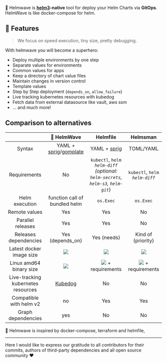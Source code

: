 🌊 Helmwave is **[helm3](https://github.com/helm/helm/)-native** tool for deploy your Helm Charts via **GitOps**.
HelmWave is like docker-compose for helm.

## 🚀 Features

> We focus on speed execution, tiny size, pretty debugging.

With helmwave you will become a superhero:

- Deploy multiple environments by one step
- Separate values for environments
- Common values for apps
- Keep a directory of chart value files
- Maintain changes in version control
- Template values
- Step by Step deployment (`depends_on`, `allow_failure`)
- Live tracking kubernetes resources with kubedog
- Fetch data from external datasource like vault, aws ssm
- ... and much more!

## Comparison to alternatives

|                                    |                                        🌊 HelmWave                                        |                                       Helmfile                                        |                                Helmsman                                |
|:----------------------------------:|:-----------------------------------------------------------------------------------------:|:-------------------------------------------------------------------------------------:|:----------------------------------------------------------------------:|
|               Syntax               | YAML + [sprig](http://masterminds.github.io/sprig/)/[gomplate](https://docs.gomplate.ca/) |                  YAML + [sprig](http://masterminds.github.io/sprig/)                  |                               TOML/YAML                                |
|            Requirements            |                                            No                                             | `kubectl`, `helm`<br> *`helm-diff` (optional: `helm-secrets`, `helm-s3`, `helm-git`*) |                  `kubectl`, `helm`<br> *`helm-diff`*                   |
|           Helm execution           |                               function call of bundled helm                               |                                       `os.Exec`                                       |                               `os.Exec`                                |
|           Remote values            |                                            Yes                                            |                                          Yes                                          |                                   No                                   |
|         Parallel releases          |                                            Yes                                            |                                          Yes                                          |                                   No                                   |
|       Releases dependencies        |                                     Yes (depends_on)                                      |                                      Yes (needs)                                      |                           Kind of (priority)                           |
|      Latest docker image size      |               ![](https://img.shields.io/docker/image-size/diamon/helmwave)               |            ![](https://img.shields.io/docker/image-size/chatwork/helmfile)            |     ![](https://img.shields.io/docker/image-size/praqma/helmsman)      |
|      Linux amd64 binary size       |                 ![](https://img.shields.io/badge/v0.16.7-73.8%20MB-blue)                  |       ![](https://img.shields.io/badge/v0.143.0-43.9%20MB-blue) + requirements        | ![](https://img.shields.io/badge/v3.8.0-17.7%20MB-blue) + requirements |
| Live-tracking kubernetes resources |                        [Kubedog](https://github.com/werf/kubedog)                         |                                          No                                           |                                   No                                   |
|      Compatible with helm v2       |                                            no                                             |                                          Yes                                          |                                  Yes                                   |
|         Graph dependencies         |                                            yes                                            |                                          No                                           |                                   No                                   |


🌊 Helmwave is inspired by docker-compose, terraform and helmfile,


---

Here I would like to express our gratitude to all contributors for their commits, authors of third-party dependencies and all open source community ❤️
